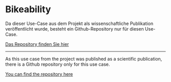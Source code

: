 # Bikeability
Da dieser Use-Case aus dem Projekt als wissenschaftliche Publikation veröffentlicht wurde, besteht ein Github-Repository nur für diesen Use-Case.

[Das Repository finden Sie hier](https://github.com/NOWUM/bikeability)

----

As this use case from the project was published as a scientific publication, there is a Github repository only for this use case.

[You can find the repository here](https://github.com/NOWUM/bikeability)